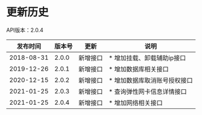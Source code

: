 # 更新历史 #
API版本：2.0.4

|发布时间|版本号|更新|说明|
|---|---|---|---|
|2018-08-31   |2.0.0   |新增接口       | * 增加挂载、卸载辅助ip接口
|2019-12-26   |2.0.1   |新增接口       | * 增加数据库相关接口
|2020-12-15   |2.0.2   |新增接口       | * 增加数据库取消账号授权接口
|2021-01-25   |2.0.3   |新增接口       | * 查询弹性网卡信息详情接口
|2021-01-25   |2.0.4   |新增接口       | * 增加网络相关接口

